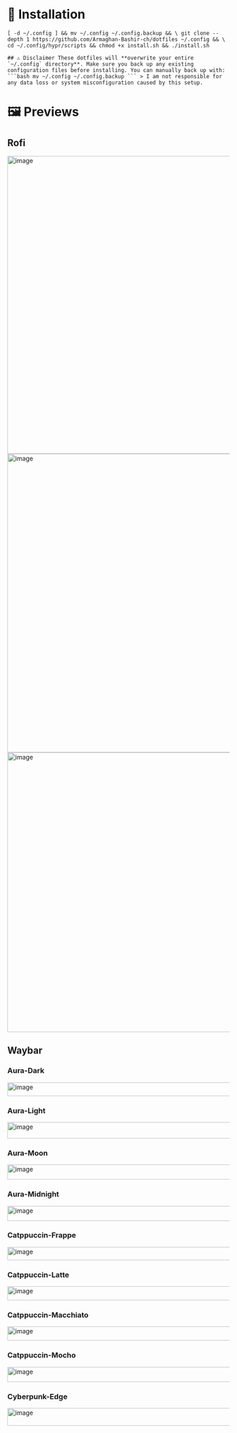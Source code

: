 # 🚀 Installation

`[ -d ~/.config ] && mv ~/.config ~/.config.backup && \
git clone --depth 1 https://github.com/Armaghan-Bashir-ch/dotfiles ~/.config && \
cd ~/.config/hypr/scripts && chmod +x install.sh && ./install.sh`

<pre><code>## ⚠️ Disclaimer These dotfiles will **overwrite your entire `~/.config` directory**. Make sure you back up any existing configuration files before installing. You can manually back up with: ```bash mv ~/.config ~/.config.backup ``` > I am not responsible for any data loss or system misconfiguration caused by this setup. </code></pre>



# 🖼️ Previews

## Rofi

<img width="1039" height="675" alt="image" src="https://github.com/user-attachments/assets/9e8f66e5-5649-4998-91ba-75aaac6efe68" />

<img width="1008" height="677" alt="image" src="https://github.com/user-attachments/assets/2ff73747-5711-477a-bd73-ae3409b4b06b" />

<img width="979" height="634" alt="image" src="https://github.com/user-attachments/assets/d2a37c4c-02bb-4ac0-a192-fef5e68adf72" />

## Waybar

### Aura-Dark

<img width="1590" height="31" alt="image" src="https://github.com/user-attachments/assets/81394763-e5f8-461c-884a-6fdef88fbe31" />

### Aura-Light

<img width="1595" height="37" alt="image" src="https://github.com/user-attachments/assets/6f0c400a-6667-4d3d-93ab-d019d5589215" />

### Aura-Moon

<img width="1584" height="34" alt="image" src="https://github.com/user-attachments/assets/f97b7979-6886-4db6-bf17-570462890254" />

### Aura-Midnight

<img width="1579" height="34" alt="image" src="https://github.com/user-attachments/assets/49b5f2ed-c303-4a55-bad8-d6d889fa1fca" />

### Catppuccin-Frappe

<img width="1564" height="30" alt="image" src="https://github.com/user-attachments/assets/2258091a-c150-4547-8b4c-7e47bda1ba8a" />

### Catppuccin-Latte

<img width="1581" height="32" alt="image" src="https://github.com/user-attachments/assets/2cfcec34-a02e-46dd-a281-c5df88b7857f" />

### Catppuccin-Macchiato

<img width="1567" height="32" alt="image" src="https://github.com/user-attachments/assets/e098d547-ab30-45b2-8a4c-9c3d328e9d28" />

### Catppuccin-Mocho

<img width="1565" height="34" alt="image" src="https://github.com/user-attachments/assets/ccf4dd23-372c-491d-bdbc-6968dd75725f" />

### Cyberpunk-Edge

<img width="1577" height="40" alt="image" src="https://github.com/user-attachments/assets/29179425-1c8c-408a-a154-a2e4a72a678c" />

### 
